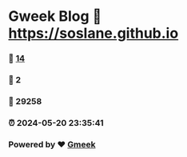 # Gweek Blog :link: https://soslane.github.io 
### :page_facing_up: [14](https://soslane.github.io/tag.html) 
### :speech_balloon: 2 
### :hibiscus: 29258 
### :alarm_clock: 2024-05-20 23:35:41 
### Powered by :heart: [Gmeek](https://github.com/Meekdai/Gmeek)
